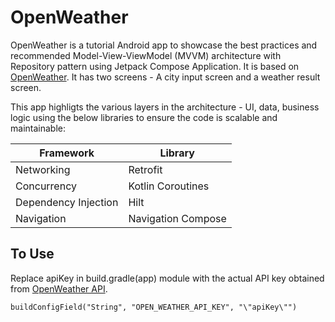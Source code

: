 # OpenWeather #
OpenWeather is a tutorial Android app to showcase the best practices and recommended Model-View-ViewModel (MVVM) architecture with Repository pattern using Jetpack Compose Application. It is based on [OpenWeather](https://openweathermap.org/).
It has two screens - A city input screen and a weather result screen.

This app highligts the various layers in the architecture - UI, data, business logic using the below libraries to ensure the code is scalable and maintainable:

Framework  | Library
------------- | -------------
Networking  | Retrofit
Concurrency  | Kotlin Coroutines
Dependency Injection  | Hilt
Navigation  | Navigation Compose

## To Use ##
Replace apiKey in build.gradle(app) module with the actual API key obtained from [OpenWeather API](https://home.openweathermap.org/api_keys).

`buildConfigField("String", "OPEN_WEATHER_API_KEY", "\"apiKey\"")`

